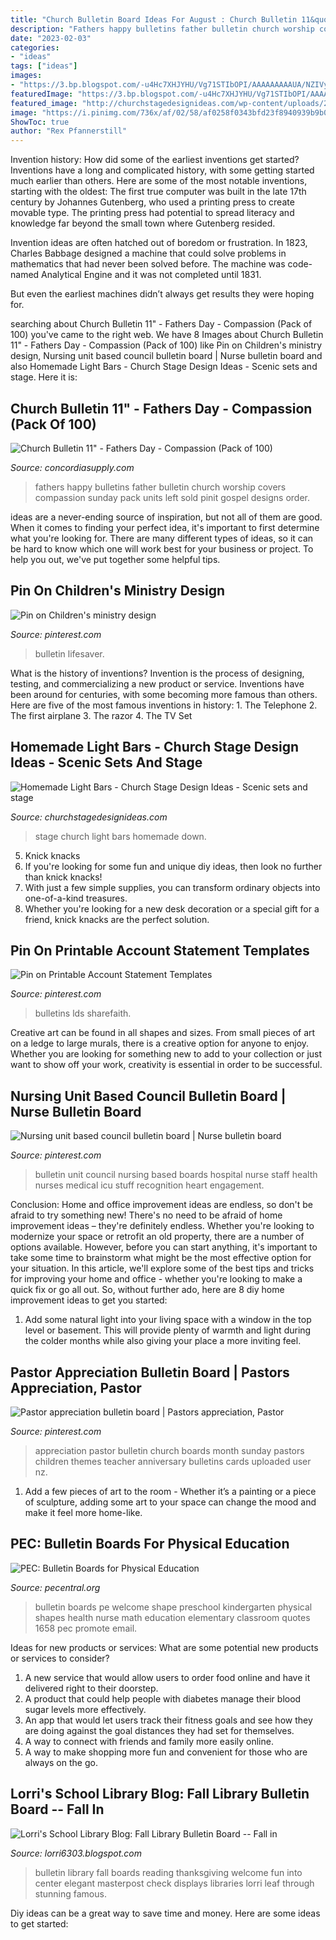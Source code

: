 ```yaml
---
title: "Church Bulletin Board Ideas For August : Church Bulletin 11&quot;"
description: "Fathers happy bulletins father bulletin church worship covers compassion sunday pack units left sold pinit gospel designs order"
date: "2023-02-03"
categories:
- "ideas"
tags: ["ideas"]
images:
- "https://3.bp.blogspot.com/-u4Hc7XHJYHU/Vg71STIbOPI/AAAAAAAAAUA/NZIVyE5GOwg/s1600/IMG_2146.JPG"
featuredImage: "https://3.bp.blogspot.com/-u4Hc7XHJYHU/Vg71STIbOPI/AAAAAAAAAUA/NZIVyE5GOwg/s1600/IMG_2146.JPG"
featured_image: "http://churchstagedesignideas.com/wp-content/uploads/2020/08/A7F3A9C8-1DF5-486C-BEC6-CC991B601B43.jpg"
image: "https://i.pinimg.com/736x/af/02/58/af0258f0343bfd23f8940939b9b059d8.jpg"
ShowToc: true
author: "Rex Pfannerstill"
---
```



Invention history: How did some of the earliest inventions get started?
Inventions have a long and complicated history, with some getting started much earlier than others. Here are some of the most notable inventions, starting with the oldest:
The first true computer was built in the late 17th century by Johannes Gutenberg, who used a printing press to create movable type. The printing press had potential to spread literacy and knowledge far beyond the small town where Gutenberg resided.

Invention ideas are often hatched out of boredom or frustration. In 1823, Charles Babbage designed a machine that could solve problems in mathematics that had never been solved before. The machine was code-named Analytical Engine and it was not completed until 1831.

But even the earliest machines didn’t always get results they were hoping for.

	

		
searching about Church Bulletin 11&quot; - Fathers Day - Compassion (Pack of 100) you've came to the right web. We have 8 Images about Church Bulletin 11&quot; - Fathers Day - Compassion (Pack of 100) like Pin on Children&#039;s ministry design, Nursing unit based council bulletin board | Nurse bulletin board and also Homemade Light Bars - Church Stage Design Ideas - Scenic sets and stage. Here it is:
		
    
## Church Bulletin 11&quot; - Fathers Day - Compassion (Pack Of 100)

<img loading=lazy src="https://www.concordiasupply.com/sca/U4071-media-01.jpg?resizeid=3&amp;resizeh=600&amp;resizew=600" onerror="this.onerror=null;this.src='https://tse2.mm.bing.net/th?id=OIP.ppKsxAXTJ9z9RG0cQW2_DgAAAA&amp;pid=15.1';" alt="Church Bulletin 11&quot; - Fathers Day - Compassion (Pack of 100)">

_Source: concordiasupply.com_

>fathers happy bulletins father bulletin church worship covers compassion sunday pack units left sold pinit gospel designs order. 

	

ideas are a never-ending source of inspiration, but not all of them are good. When it comes to finding your perfect idea, it's important to first determine what you're looking for. There are many different types of ideas, so it can be hard to know which one will work best for your business or project. To help you out, we've put together some helpful tips.

    
## Pin On Children&#039;s Ministry Design

<img loading=lazy src="https://i.pinimg.com/736x/a1/44/f8/a144f8f5156414477752f691344895ee--jesus-is-bulletin-boards.jpg" onerror="this.onerror=null;this.src='https://tse2.mm.bing.net/th?id=OIP.qMVxa9T7ATqbZSLL9f-H_wHaFj&amp;pid=15.1';" alt="Pin on Children&#039;s ministry design">

_Source: pinterest.com_

>bulletin lifesaver. 

	

What is the history of inventions?
Invention is the process of designing, testing, and commercializing a new product or service. Inventions have been around for centuries, with some becoming more famous than others. Here are five of the most famous inventions in history: 1. The Telephone 2. The first airplane 3. The razor 4. The TV Set 
    
## Homemade Light Bars - Church Stage Design Ideas - Scenic Sets And Stage

<img loading=lazy src="http://churchstagedesignideas.com/wp-content/uploads/2020/08/A7F3A9C8-1DF5-486C-BEC6-CC991B601B43.jpg" onerror="this.onerror=null;this.src='https://tse1.mm.bing.net/th?id=OIP.avmHEopujR1JXmodxuU6sQHaFj&amp;pid=15.1';" alt="Homemade Light Bars - Church Stage Design Ideas - Scenic sets and stage">

_Source: churchstagedesignideas.com_

>stage church light bars homemade down. 

	

5. Knick knacks
1. If you're looking for some fun and unique diy ideas, then look no further than knick knacks!
2. With just a few simple supplies, you can transform ordinary objects into one-of-a-kind treasures.
3. Whether you're looking for a new desk decoration or a special gift for a friend, knick knacks are the perfect solution.

    
## Pin On Printable Account Statement Templates

<img loading=lazy src="https://i.pinimg.com/736x/af/02/58/af0258f0343bfd23f8940939b9b059d8.jpg" onerror="this.onerror=null;this.src='https://tse3.mm.bing.net/th?id=OIP.7lPD0X_sgY7Hhp-uiksFhgHaGD&amp;pid=15.1';" alt="Pin on Printable Account Statement Templates">

_Source: pinterest.com_

>bulletins lds sharefaith. 

	

Creative art can be found in all shapes and sizes. From small pieces of art on a ledge to large murals, there is a creative option for anyone to enjoy. Whether you are looking for something new to add to your collection or just want to show off your work, creativity is essential in order to be successful.

    
## Nursing Unit Based Council Bulletin Board | Nurse Bulletin Board

<img loading=lazy src="https://i.pinimg.com/736x/13/21/bb/1321bbc544f82f964a1cc62c81b5da3b--nurse-stuff-bulletin-boards.jpg" onerror="this.onerror=null;this.src='https://tse4.mm.bing.net/th?id=OIP.jedhOhkP4S9e9d81n_2DpQHaJ3&amp;pid=15.1';" alt="Nursing unit based council bulletin board | Nurse bulletin board">

_Source: pinterest.com_

>bulletin unit council nursing based boards hospital nurse staff health nurses medical icu stuff recognition heart engagement. 

	

Conclusion: Home and office improvement ideas are endless, so don't be afraid to try something new!
There's no need to be afraid of home improvement ideas – they're definitely endless. Whether you're looking to modernize your space or retrofit an old property, there are a number of options available. However, before you can start anything, it's important to take some time to brainstorm what might be the most effective option for your situation. In this article, we'll explore some of the best tips and tricks for improving your home and office - whether you're looking to make a quick fix or go all out. So, without further ado, here are 8 diy home improvement ideas to get you started: 
1) Add some natural light into your living space with a window in the top level or basement. This will provide plenty of warmth and light during the colder months while also giving your place a more inviting feel.

    
## Pastor Appreciation Bulletin Board | Pastors Appreciation, Pastor

<img loading=lazy src="https://i.pinimg.com/736x/8d/ed/a4/8deda4f0f9a1d4ad8536e32134b0eb3a--pastor-appreciation-ideas-teacher-appreciation.jpg" onerror="this.onerror=null;this.src='https://tse1.mm.bing.net/th?id=OIP.imwo06oI3YEe2uK8TGzOywHaFj&amp;pid=15.1';" alt="Pastor appreciation bulletin board | Pastors appreciation, Pastor">

_Source: pinterest.com_

>appreciation pastor bulletin church boards month sunday pastors children themes teacher anniversary bulletins cards uploaded user nz. 

	

1. Add a few pieces of art to the room - Whether it’s a painting or a piece of sculpture, adding some art to your space can change the mood and make it feel more home-like.

    
## PEC: Bulletin Boards For Physical Education

<img loading=lazy src="https://www.pecentral.org/BulletinBoard/Images/1658.jpg" onerror="this.onerror=null;this.src='https://tse1.mm.bing.net/th?id=OIP.48waFb73Gxz6cKD8UiFuxAHaJ5&amp;pid=15.1';" alt="PEC: Bulletin Boards for Physical Education">

_Source: pecentral.org_

>bulletin boards pe welcome shape preschool kindergarten physical shapes health nurse math education elementary classroom quotes 1658 pec promote email. 

	

Ideas for new products or services: What are some potential new products or services to consider?
1. A new service that would allow users to order food online and have it delivered right to their doorstep.
2. A product that could help people with diabetes manage their blood sugar levels more effectively.
3. An app that would let users track their fitness goals and see how they are doing against the goal distances they had set for themselves.
4. A way to connect with friends and family more easily online.
5. A way to make shopping more fun and convenient for those who are always on the go.

    
## Lorri&#039;s School Library Blog: Fall Library Bulletin Board -- Fall In

<img loading=lazy src="https://3.bp.blogspot.com/-u4Hc7XHJYHU/Vg71STIbOPI/AAAAAAAAAUA/NZIVyE5GOwg/s1600/IMG_2146.JPG" onerror="this.onerror=null;this.src='https://tse4.mm.bing.net/th?id=OIP.KZ3fZl8e8kopL9plUjIX9AHaFj&amp;pid=15.1';" alt="Lorri&#039;s School Library Blog: Fall Library Bulletin Board -- Fall in">

_Source: lorri6303.blogspot.com_

>bulletin library fall boards reading thanksgiving welcome fun into center elegant masterpost check displays libraries lorri leaf through stunning famous. 

	

Diy ideas can be a great way to save time and money. Here are some ideas to get started: 

